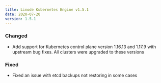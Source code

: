 ```yaml
---
title: Linode Kubernetes Engine v1.5.1
date: 2020-07-20
version: 1.5.1
---
```


### Changed

- Add support for Kubernetes control plane version 1.16.13 and 1.17.9 with upstream bug fixes. All clusters were upgraded to these versions

### Fixed

- Fixed an issue with etcd backups not restoring in some cases
